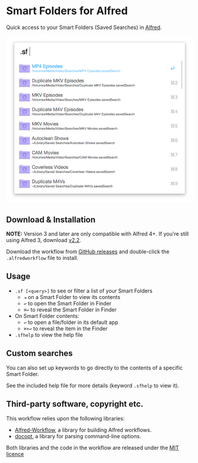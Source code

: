
Smart Folders for Alfred
========================

Quick access to your Smart Folders (Saved Searches) in [Alfred](http://www.alfredapp.com/).

![](img/screenshot-1.png "Alfred Smart Folders")


Download & Installation
-----------------------

**NOTE:** Version 3 and later are only compatible with Alfred 4+. If you're still using Alfred 3, download [v2.2][v2.2].

Download the workflow from [GitHub releases][gh-releases] and double-click the `.alfredworkflow` file to install.


Usage
-----

- `.sf [<query>]` to see or filter a list of your Smart Folders
	- `⇥` on a Smart Folder to view its contents
	- `↩` to open the Smart Folder in Finder
    - `⌘↩` to reveal the Smart Folder in Finder
- On Smart Folder contents:
	- `↩` to open a file/folder in its default app
	- `⌘+↩` to reveal the item in the Finder
- `.sfhelp` to view the help file


Custom searches
---------------

You can also set up keywords to go directly to the contents of a specific Smart Folder.

See the included help file for more details (keyword `.sfhelp` to view it).


Third-party software, copyright etc.
------------------------------------

This workflow relies upon the following libraries:

- [Alfred-Workflow][aw], a library for building Alfred workflows.
- [docopt][docopt], a library for parsing command-line options.

Both libraries and the code in the workflow are released under the [MIT licence][mit]

[aw]: http://www.deanishe.net/alfred-workflow/
[mit]: http://opensource.org/licenses/MIT
[docopt]: http://docopt.org/
[gh-releases]: https://github.com/deanishe/alfred-smartfolders/releases/latest
[v2.2]: https://github.com/deanishe/alfred-smartfolders/releases/tag/v2.2.0
